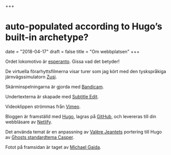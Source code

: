 +++
# auto-populated according to Hugo’s built-in archetype?
date = "2018-04-17"
draft = false
title = "Om webbplatsen"
+++

Ordet lokomotivo är [esperanto](https://eo.wikipedia.org/wiki/Lokomotivo). Gissa vad det betyder!

De virtuella förarhyttsfilmerna visar turer som jag kört med den tyskspråkiga järnvägssimulatorn [Zusi](https://www.zusi.de/zusi-3-hobby.html).

Skärminspelningarna är gjorda med [Bandicam](https://www.bandicam.com/).

Undertexterna är skapade med [Subtitle Edit](https://www.nikse.dk/subtitleedit/).

Videoklippen strömmas från [Vimeo](https://vimeo.com/).

Bloggen är framställd med [Hugo](https://gohugo.io/), lagras på [GitHub](https://github.com/), och levereras till din webbläsare av [Netlify](https://www.netlify.com/).

Det använda temat är en anpassning av [Valère Jeantets](https://github.com/vjeantet/hugo-theme-casper/) portering till Hugo av [Ghosts standardtema Casper](https://github.com/TryGhost/Casper).

Fotot på framsidan är taget av [Michael Gaida](https://pixabay.com/users/MichaelGaida-652234).
